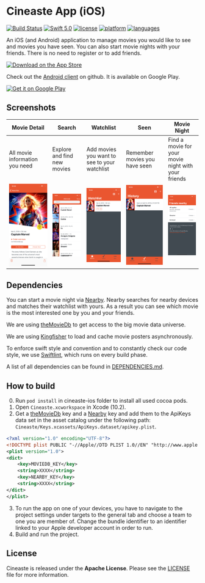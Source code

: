 # Cineaste App (iOS)

[![Build Status](https://travis-ci.com/spacepandas/cineaste-ios.svg?branch=master)](https://travis-ci.org/spacepandas/cineaste-ios.svg?branch=master)
[![Swift 5.0](https://img.shields.io/badge/Swift-5.0-orange.svg)](https://swift.org)
[![license](https://img.shields.io/badge/license-Apache-lightgrey.svg)](https://github.com/spacepandas/cineaste-ios/blob/master/LICENSE)
[![platform](https://img.shields.io/badge/platform-iOS_10+-lightgrey.svg)](https://img.shields.io/badge/platform-iOS_10+-lightgrey.svg)
[![languages](https://img.shields.io/badge/languages-en,_de-lightgrey.svg)](https://img.shields.io/badge/languages-en,_de-lightgrey.svg)

An iOS (and Android) application to manage movies you would like to see and movies you have seen.
You can also start movie nights with your friends. There is no need to register or to add friends.

<a href='https://itunes.apple.com/us/app/cineaste-app/id1402748020'><img alt='Download on the App Store' img src='https://linkmaker.itunes.apple.com/assets/shared/badges/en-us/appstore-lrg.svg' width="152" height="45"/></a>

Check out the [Android client](https://github.com/spacepandas/cineaste-android) on github. It is available on Google Play.

<a href='https://play.google.com/store/apps/details?id=de.cineaste.android&pcampaignid=MKT-Other-global-all-co-prtnr-py-PartBadge-Mar2515-1'><img alt='Get it on Google Play' src='https://play.google.com/intl/en_us/badges/images/apps/en-play-badge.png' height="45px"/></a>

## Screenshots

| Movie Detail      | Search      | Watchlist      | Seen      | Movie Night      |
|-------------------|-------------|----------------|-----------|------------------|
| All movie information you need | Explore and find new movies | Add movies you want to see to your watchlist | Remember movies you have seen | Find a movie for your movie night with your friends |
| ![movie-detail][] | ![search][] | ![watchlist][] | ![seen][] | ![movie-night][] |

## Dependencies

You can start a movie night via [Nearby][nearbyLink]. Nearby searches for nearby devices and matches their watchlist with yours.
As a result you can see which movie is the most interested one by you and your friends.

We are using [theMovieDb][theMovieDb] to get access to the big movie data universe.

We are using [Kingfisher][Kingfisher] to load and cache movie posters asynchronously.

To enforce swift style and convention and to constantly check our code style, we use [Swiftlint](https://github.com/realm/SwiftLint), which runs on every build phase.

A list of all dependencies can be found in [DEPENDENCIES.md](https://github.com/spacepandas/cineaste-ios/blob/master/DEPENDENCIES.md).

## How to build

0. Run `pod install` in cineaste-ios folder to install all used cocoa pods.
1. Open `Cineaste.xcworkspace` in Xcode (10.2).
2. Get a [theMovieDb][theMovieDb] key and a [Nearby][nearbyLink] key and add them to the ApiKeys data set in the asset catalog under the following path: `Cineaste/Keys.xcassets/ApiKeys.dataset/apikey.plist`.

```xml 
<?xml version="1.0" encoding="UTF-8"?>
<!DOCTYPE plist PUBLIC "-//Apple//DTD PLIST 1.0//EN" "http://www.apple.com/DTDs/PropertyList-1.0.dtd">
<plist version="1.0">
<dict>
	<key>MOVIEDB_KEY</key>
	<string>XXXX</string>
	<key>NEARBY_KEY</key>
	<string>XXXX</string>
</dict>
</plist>
```

3. To run the app on one of your devices, you have to navigate to the project settings under targets to the general tab and choose a team to one you are member of. Change the bundle identifier to an identifier linked to your Apple developer account in order to run.
4. Build and run the project.

## License

Cineaste is released under the **Apache License**. Please see the [LICENSE](https://github.com/spacepandas/cineaste-ios/blob/master/LICENSE) file for more information.

[nearbyLink]: https://developers.google.com/nearby/messages/overview
[theMovieDb]: https://www.themoviedb.org/
[Kingfisher]: https://github.com/onevcat/Kingfisher
[movie-detail]: /assets/iPhoneX-01_watchlist_detail.png
[search]: /assets/iPhoneX-02_search.png
[watchlist]: /assets/iPhoneX-03_watchlist.png
[seen]: /assets/iPhoneX-seenList.png
[movie-night]: /assets/iPhoneX-04_startMovieNight_friendsFound.png
[more]: /assets/iPhoneX-05_settings.png
